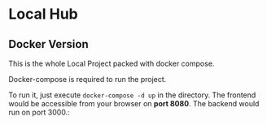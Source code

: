 # Local Hub
## Docker Version

This is the whole Local Project packed with docker compose.

Docker-compose is required to run the project.

To run it, just execute `docker-compose -d up` in the directory. The frontend would be accessible from your browser on __port 8080__. The backend would run on port 3000.:
